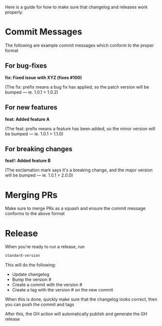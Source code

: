 Here is a guide for how to make sure that changelog and releases work properly:

# Commit Messages

The following are example commit messages which conform to the proper format

## For bug-fixes

**fix: Fixed issue with XYZ (fixes #100)**

(The fix: prefix means a bug fix has applied, so the patch version will be bumped — ie. 1.0.1 > 1.0.2)

## For new features

**feat: Added feature A**

(The feat: prefix means a feature has been added, so the minor version will be bumped — ie. 1.0.1 > 1.1.0)

## For breaking changes

**feat!: Added feature B**

(The exclamation mark says it's a breaking change, and the major version will be bumped — ie. 1.0.1 > 2.0.0)

# Merging PRs

Make sure to merge PRs as a squash and ensure the commit message conforms to the above format

# Release

When you're ready to run a release, run 
```sh
standard-version
```

This will do the following:

- Update changelog
- Bump the version # 
- Create a commit with the version # 
- Create a tag with the version # on the new commit

When this is done, quickly make sure that the changelog looks correct, then you can push the commit and tags

After this, the GH action will automatically publish and generate the GH release
